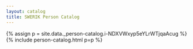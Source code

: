 ```yaml
---
layout: catalog
title: SWERIK Person Catalog
---
```

{% assign p = site.data._person-catalog.i-NDXVWxyp5eYLrWTjqaAcug %}
{% include person-catalog.html p=p %}

